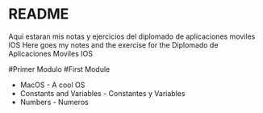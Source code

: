 # README

Aqui estaran mis notas y ejercicios del diplomado de aplicaciones moviles IOS
Here goes my notes and the exercise  for the Diplomado de Aplicaciones Moviles IOS

#Primer Modulo
#First Module
- MacOS - A cool OS
- Constants and Variables - Constantes y Variables
- Numbers - Numeros

